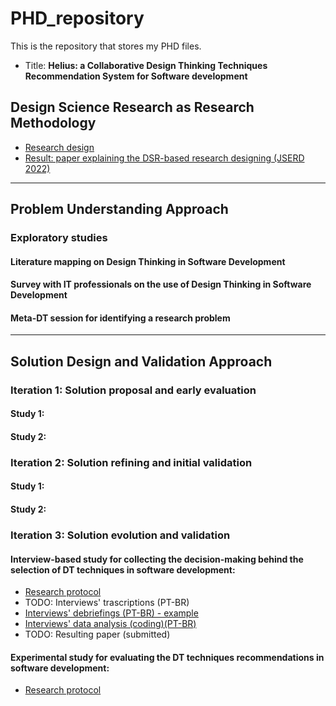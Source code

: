# PHD_repository

This is the repository that stores my PHD files.

+ Title: **Helius: a Collaborative Design Thinking Techniques Recommendation System for Software development**

## Design Science Research as Research Methodology

+ [Research design](https://www.google.com)
+ [Result: paper explaining the DSR-based research designing (JSERD 2022)](wwww)

---

## Problem Understanding Approach

### Exploratory studies

#### Literature mapping on Design Thinking in Software Development

#### Survey with IT professionals on the use of Design Thinking in Software Development

#### Meta-DT session for identifying a research problem

---

## Solution Design and Validation Approach

### Iteration 1: Solution proposal and early evaluation


#### Study 1:

#### Study 2:


### Iteration 2: Solution refining and initial validation
#### Study 1:
#### Study 2:

### Iteration 3: Solution evolution and validation
#### Interview-based study for collecting the decision-making behind the selection of DT techniques in software development:
+ [Research protocol](https://github.com/rafaelparizi/PHD_repository/blob/2f74e8eec9bb8cf4bd247a33340dc726690194d9/Solution%20design%20and%20validation%20studies/decision-making/Proposta_Roteiro_Entrevista_v5.pdf)
+ TODO: Interviews' trascriptions (PT-BR)
+ [Interviews' debriefings (PT-BR) - example](https://github.com/rafaelparizi/PHD_repository/blob/16316765849bf30b0389f09363d91835f2a7b70d/Solution%20design%20and%20validation%20studies/decision-making/debriefing_merged.pdf)
+ [Interviews' data analysis (coding)(PT-BR)](https://github.com/rafaelparizi/PHD_repository/blob/5ea6f4366ed5ff951bfdc2949e7fdfc3974c23de/Solution%20design%20and%20validation%20studies/decision-making/DecisionMaking_codes.pdf)
+ TODO: Resulting paper (submitted)

#### Experimental study for evaluating the DT techniques recommendations in software development:
+ [Research protocol](https://www.google.com)



